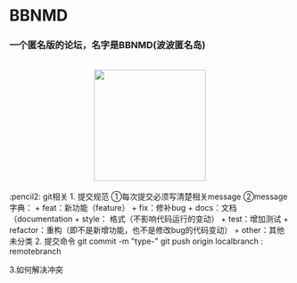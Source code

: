 # BBNMD
### 一个匿名版的论坛，名字是BBNMD(波波匿名岛)
<br>
<div align="center">
    <img src="https://cs-notes-1256109796.cos.ap-guangzhou.myqcloud.com/githubio/LogoMakr_0zpEzN.png" width="200px">
</div>
<br>
:pencil2: git相关
1. 提交规范
  ①每次提交必须写清楚相关message 
  ②message字典：
  + feat：新功能（feature）
  + fix：修补bug
  + docs：文档（documentation
  + style： 格式（不影响代码运行的变动）
  + test：增加测试
  + refactor：重构（即不是新增功能，也不是修改bug的代码变动）
  + other：其他未分类
2. 提交命令
  git commit -m "type-<otherMessage>"
  git push origin localbranch : remotebranch

3.如何解决冲突
   

